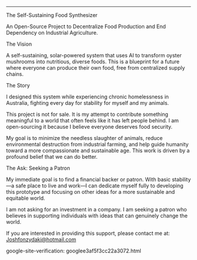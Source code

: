 ---

The Self-Sustaining Food Synthesizer

An Open-Source Project to Decentralize Food Production and End Dependency on Industrial Agriculture.

The Vision

A self-sustaining, solar-powered system that uses AI to transform oyster mushrooms into nutritious, diverse foods. This is a blueprint for a future where everyone can produce their own food, free from centralized supply chains.

The Story

I designed this system while experiencing chronic homelessness in Australia, fighting every day for stability for myself and my animals.

This project is not for sale. It is my attempt to contribute something meaningful to a world that often feels like it has left people behind. I am open-sourcing it because I believe everyone deserves food security.

My goal is to minimize the needless slaughter of animals, reduce environmental destruction from industrial farming, and help guide humanity toward a more compassionate and sustainable age. This work is driven by a profound belief that we can do better.

The Ask: Seeking a Patron

My immediate goal is to find a financial backer or patron. With basic stability—a safe place to live and work—I can dedicate myself fully to developing this prototype and focusing on other ideas for a more sustainable and equitable world.

I am not asking for an investment in a company. I am seeking a patron who believes in supporting individuals with ideas that can genuinely change the world.

If you are interested in providing this support, please contact me at: Joshfonzydaki@hotmail.com



google-site-verification: googlee3af5f3cc22a3072.html
